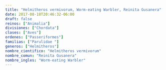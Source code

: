 ```yaml
---
title: "Helmitheros vermivorum, Worm-eating Warbler, Reinita Gusanera"
date: 2017-08-18T20:46:32-06:00
draft: false
reinos: ["Animalia"]
divisiones: ["Chordata"]
clases: ["Aves"]
ordenes: ["Passeriformes"]
familias: ["Parulidae "]
generos: ["Helmitheros"]
nombre_cientifico: "Helmitheros vermivorum"
nombre_comun: "Reinita Gusanera"
nombre_ingles: "Worm-eating Warbler"
---
```

